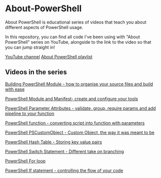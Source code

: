 # About-PowerShell

About PowerShell is educational series of videos that teach you about different aspects of PowerShell usage.

In this repository, you can find all code I've been using with "About PowerShell" series on YouTube, alongside to the link to the video so that you can jump straight in!

[YouTube channel](https://www.youtube.com/c/KamilPro)
[About PowerShell playlist](https://www.youtube.com/playlist?list=PL-esmhgrps8Zv9bAHesStPRQ1AiUL1wY3)

## Videos in the series

[Building PowerShell Module - how to organise your source files and build with ease](https://youtu.be/lKO_LPMfV1Y)

[PowerShell Module and Manifest- create and configure your tools](https://youtu.be/xPQq0ui8j78)

[PowerShell Parameter Attributes - validate, group, require params and add pipeline to your function](https://youtu.be/hJIAK3qjlZQ)

[PowerShell function - converting script into function with parameters](https://youtu.be/VGzEbEUfZCU)

[PowerShell PSCustomObject - Custom Object, the way it was meant to be](https://youtu.be/DAVGyCytsqM)

[PowerShell Hash Table - Storing key value pairs](https://youtu.be/oti2l8EmAT8)

[PowerShell Switch Statement - Different take on branching](https://youtu.be/EqJ0lBO1rM4)

[PowerShell For loop](https://youtu.be/YQnBVn-9SN0)

[PowerShell If statement - controlling the flow of your code](https://youtu.be/j8Ubwv8ApdU)
